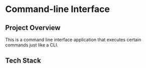 # Command-line Interface
## Project Overview 
This is a command line interface application that executes certain commands just like a CLI.

## Tech Stack